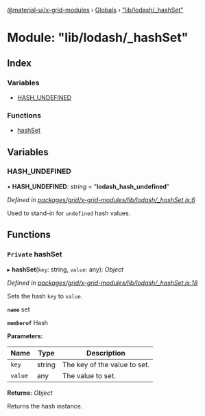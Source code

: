 [@material-ui/x-grid-modules](../README.md) › [Globals](../globals.md) › ["lib/lodash/\_hashSet"](_lib_lodash__hashset_.md)

# Module: "lib/lodash/\_hashSet"

## Index

### Variables

- [HASH_UNDEFINED](_lib_lodash__hashset_.md#hash_undefined)

### Functions

- [hashSet](_lib_lodash__hashset_.md#private-hashset)

## Variables

### HASH_UNDEFINED

• **HASH_UNDEFINED**: _string_ = "**lodash_hash_undefined**"

_Defined in [packages/grid/x-grid-modules/lib/lodash/\_hashSet.js:6](https://github.com/mui-org/material-ui-x/blob/a679779/packages/grid/x-grid-modules/lib/lodash/_hashSet.js#L6)_

Used to stand-in for `undefined` hash values.

## Functions

### `Private` hashSet

▸ **hashSet**(`key`: string, `value`: any): _Object_

_Defined in [packages/grid/x-grid-modules/lib/lodash/\_hashSet.js:18](https://github.com/mui-org/material-ui-x/blob/a679779/packages/grid/x-grid-modules/lib/lodash/_hashSet.js#L18)_

Sets the hash `key` to `value`.

**`name`** set

**`memberof`** Hash

**Parameters:**

| Name    | Type   | Description                  |
| ------- | ------ | ---------------------------- |
| `key`   | string | The key of the value to set. |
| `value` | any    | The value to set.            |

**Returns:** _Object_

Returns the hash instance.
